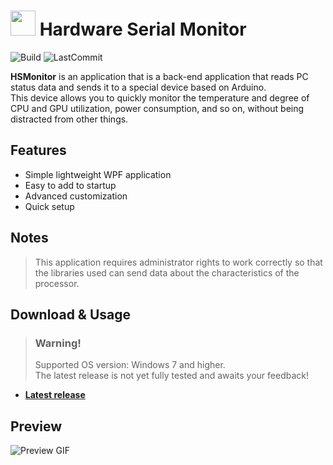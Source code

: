 # [<img src=".assets/favicon.ico" width="40"/>](.assets/favicon.ico) Hardware Serial Monitor

![Build](https://img.shields.io/github/v/release/TTLC198/HSMonitor)
![LastCommit](https://img.shields.io/github/last-commit/TTLC198/HSMonitor)

**HSMonitor** is an application that is a back-end application that reads PC status data and sends it to a special device based on Arduino. \
This device allows you to quickly monitor the temperature and degree of CPU and GPU utilization, power consumption, and so on, without being distracted from other things.

## Features

- Simple lightweight WPF application
- Easy to add to startup
- Advanced customization
- Quick setup

## Notes

> This application requires administrator rights to work correctly so that the libraries used can send data about the characteristics of the processor.

## Download & Usage

> ### **Warning!**
> Supported OS version: Windows 7 and higher. \
> The latest release is not yet fully tested and awaits your feedback!

- [**Latest release**](https://github.com/TTLC198/HSMonitor/releases)

## Preview

![Preview GIF](.assets/Preview.gif)